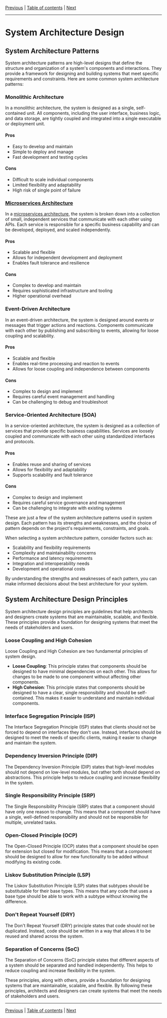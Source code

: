 [Previous](system-requirements-and-analysis.md) | [Table of contents](../README.md)
| [Next](scalability-and-performance.md)

---

# System Architecture Design

## System Architecture Patterns

System architecture patterns are high-level designs that define the structure and organization of a system's components
and interactions. They provide a framework for designing and building systems that meet specific requirements and
constraints. Here are some common system architecture patterns:

### Monolithic Architecture

In a monolithic architecture, the system is designed as a single, self-contained unit. All components, including the
user interface, business logic, and data storage, are tightly coupled and integrated into a single executable or
deployment unit.

#### Pros

* Easy to develop and maintain
* Simple to deploy and manage
* Fast development and testing cycles

#### Cons

* Difficult to scale individual components
* Limited flexibility and adaptability
* High risk of single point of failure

### [Microservices Architecture](microservices.md)

In a [microservices architecture](microservices.md), the system is broken down into a collection of small, independent
services that communicate with each other using APIs. Each service is responsible for a specific business capability and
can be developed, deployed, and scaled independently.

#### Pros

* Scalable and flexible
* Allows for independent development and deployment
* Enables fault tolerance and resilience

#### Cons

* Complex to develop and maintain
* Requires sophisticated infrastructure and tooling
* Higher operational overhead

### Event-Driven Architecture

In an event-driven architecture, the system is designed around events or messages that trigger actions and reactions.
Components communicate with each other by publishing and subscribing to events, allowing for loose coupling and
scalability.

#### Pros

* Scalable and flexible
* Enables real-time processing and reaction to events
* Allows for loose coupling and independence between components

#### Cons

* Complex to design and implement
* Requires careful event management and handling
* Can be challenging to debug and troubleshoot

### Service-Oriented Architecture (SOA)

In a service-oriented architecture, the system is designed as a collection of services that provide specific business
capabilities. Services are loosely coupled and communicate with each other using standardized interfaces and protocols.

#### Pros

* Enables reuse and sharing of services
* Allows for flexibility and adaptability
* Supports scalability and fault tolerance

#### Cons

* Complex to design and implement
* Requires careful service governance and management
* Can be challenging to integrate with existing systems

These are just a few of the system architecture patterns used in system design. Each pattern has its strengths and
weaknesses, and the choice of pattern depends on the project's requirements, constraints, and goals.

When selecting a system architecture pattern, consider factors such as:

* Scalability and flexibility requirements
* Complexity and maintainability concerns
* Performance and latency requirements
* Integration and interoperability needs
* Development and operational costs

By understanding the strengths and weaknesses of each pattern, you can make informed decisions about the best
architecture for your system.

## System Architecture Design Principles

System architecture design principles are guidelines that help architects and designers create systems that are
maintainable, scalable, and flexible. These principles provide a foundation for designing systems that meet the needs of
stakeholders and users.

### Loose Coupling and High Cohesion

Loose Coupling and High Cohesion are two fundamental principles of system design.

* **Loose Coupling**: This principle states that components should be designed to have minimal dependencies on each
  other. This allows for changes to be made to one component without affecting other components.
* **High Cohesion**: This principle states that components should be designed to have a clear, single responsibility and
  should be self-contained. This makes it easier to understand and maintain individual components.

### Interface Segregation Principle (ISP)

The Interface Segregation Principle (ISP) states that clients should not be forced to depend on interfaces they don't
use. Instead, interfaces should be designed to meet the needs of specific clients, making it easier to change and
maintain the system.

### Dependency Inversion Principle (DIP)

The Dependency Inversion Principle (DIP) states that high-level modules should not depend on low-level modules, but
rather both should depend on abstractions. This principle helps to reduce coupling and increase flexibility in the
system.

### Single Responsibility Principle (SRP)

The Single Responsibility Principle (SRP) states that a component should have only one reason to change. This means that
a component should have a single, well-defined responsibility and should not be responsible for multiple, unrelated
tasks.

### Open-Closed Principle (OCP)

The Open-Closed Principle (OCP) states that a component should be open for extension but closed for modification. This
means that a component should be designed to allow for new functionality to be added without modifying its existing
code.

### Liskov Substitution Principle (LSP)

The Liskov Substitution Principle (LSP) states that subtypes should be substitutable for their base types. This means
that any code that uses a base type should be able to work with a subtype without knowing the difference.

### Don't Repeat Yourself (DRY)

The Don't Repeat Yourself (DRY) principle states that code should not be duplicated. Instead, code should be written in
a way that allows it to be reused and shared across the system.

### Separation of Concerns (SoC)

The Separation of Concerns (SoC) principle states that different aspects of a system should be separated and handled
independently. This helps to reduce coupling and increase flexibility in the system.

These principles, along with others, provide a foundation for designing systems that are maintainable, scalable, and
flexible. By following these principles, architects and designers can create systems that meet the needs of stakeholders
and users.

--- 

[Previous](system-requirements-and-analysis.md) | [Table of contents](../README.md)
| [Next](scalability-and-performance.md)